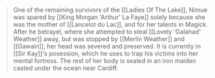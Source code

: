 > One of the remaining survivors of the [[Ladies Of The Lake]], Nimue was spared by [[King Morgan 'Arthur' La Faye]] solely because she was the mother of [[Lancelot du Lac]], and for her talents in Magick.  After he betrayel, where she attempted to steal [[Lovely 'Galahad' Weather]] away, but was stopped by [[Merlin Weather]] and [[Gawain]], her head was severed and preserved.  It is currently in [[Sir Kay]]'s posession, which he uses to trap his victims into her mental fortress.  The rest of her body is sealed in an iron maiden casted under the ocean near Cardiff.